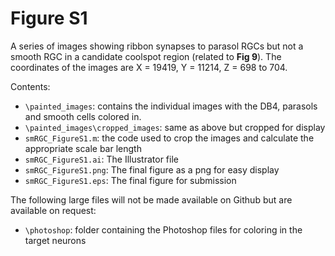 # Figure S1

A series of images showing ribbon synapses to parasol RGCs but not a smooth RGC in a candidate coolspot region (related to **Fig 9**). The coordinates of the images are X = 19419, Y = 11214, Z = 698 to 704.

Contents:
- `\painted_images`: contains the individual images with the DB4, parasols and smooth cells colored in.
- `\painted_images\cropped_images`: same as above but cropped for display
- `smRGC_FigureS1.m`: the code used to crop the images and calculate the appropriate scale bar length
- `smRGC_FigureS1.ai`: The Illustrator file
- `smRGC_FigureS1.png`: The final figure as a png for easy display
- `smRGC_FigureS1.eps`: The final figure for submission


The following large files will not be made available on Github but are available on request:
- `\photoshop`: folder containing the Photoshop files for coloring in the target neurons